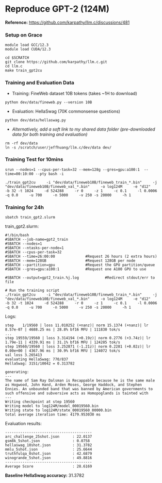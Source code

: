 # Reproduce GPT-2 (124M)

**Reference:** https://github.com/karpathy/llm.c/discussions/481

### Setup on Grace
```
module load GCC/12.3
module load CUDA/12.3
```
```
cd $SCRATCH
git clone https://github.com/karpathy/llm.c.git
cd llm.c
make train_gpt2cu
```

### Training and Evaluation Data 

- Training: FineWeb dataset 10B tokens (takes ~1H to download)

```
python dev/data/fineweb.py --version 10B
```

- Evaluation: HellaSwag (70K commonsense questions)
```
python dev/data/hellaswag.py
```

- *Alternatively, add a soft link to my shared data folder (pre-downloaded data for both training and evaluation)*

```
rm -rf dev/data
ln -s /scratch/user/jeffhuang/llm.c/dev/data dev/
```

### Training Test for 10mins
```
srun --nodes=1 --cpus-per-task=32 --mem=128g --gres=gpu:a100:1  --time=00:10:00 --pty bash -i
```
```
./train_gpt2cu     -i "dev/data/fineweb10B/fineweb_train_*.bin"     -j "dev/data/fineweb10B/fineweb_val_*.bin"     -o log124M     -e "d12"     -b 32 -t 1024     -d 524288     -r 0     -z 1     -c 0.1     -l 0.0006     -q 0.0     -u 700     -n 5000     -v 250 -s 20000     -h 1
```

### Training for 24h
```
sbatch train_gpt2.slurm
```

train_gpt2.slurm:
```
#!/bin/bash
#SBATCH --job-name=gpt2_train
#SBATCH --nodes=1
#SBATCH --ntasks-per-node=1  
#SBATCH --cpus-per-task=32
#SBATCH --time=26:00:00              #Request 26 hours (2 extra hours)
#SBATCH --mem=128GB                  #Request 128GB per node
#SBATCH --partition=gpu              #Request the GPU partition/queue
#SBATCH --gres=gpu:a100:1            #Request one A100 GPU to use

#SBATCH --output=gpt2_train.%j.log            #Redirect stdout/err to file

# Run the training script
./train_gpt2cu     -i "dev/data/fineweb10B/fineweb_train_*.bin"     -j "dev/data/fineweb10B/fineweb_val_*.bin"     -o log124M     -e "d12"     -b 32 -t 1024     -d 524288     -r 0     -z 1     -c 0.1     -l 0.0006     -q 0.0     -u 700     -n 5000     -v 250 -s 20000     -h 1
```

Logs:
```
step    1/19560 | loss 11.010252 (+nanz)| norm 15.1374 (+nanz)| lr 8.57e-07 | 4688.25 ms | 28.8% bf16 MFU | 111830 tok/s
...
step 19559/19560 | loss 3.314194 (+0.19z)| norm 0.2776 (+3.74z)| lr 1.79e-11 | 4339.91 ms | 31.1% bf16 MFU | 124285 tok/s
step 19560/19560 | loss 3.252871 (-1.21z)| norm 0.2281 (+0.02z)| lr 0.00e+00 | 4367.96 ms | 30.9% bf16 MFU | 124072 tok/s
val loss 3.265413
evaluating HellaSwag: 770/837
HellaSwag: 3151/10042 = 0.313782

generating:
---
The name of Sam Ray Dalsman is Recappable because he is the same male as Hogwood, John Hand, Arden Moses, George Haddock, and Stephen Ennies. An unbounded band that was banned by American governments to such offensive and subversive acts as Homopoglands is tainted with
---
Writing checkpoint at step 19560
Writing model to log124M/model_00019560.bin
Writing state to log124M/state_00019560_00000.bin
total average iteration time: 4179.953030 ms
```

Evaluation results:
```
----------------------------------------
arc_challenge_25shot.json      : 22.0137
gsm8k_5shot.json               : 0.0758
hellaswag_10shot.json          : 31.3782
mmlu_5shot.json                : 25.6644
truthfulqa_0shot.json          : 42.6879
winogrande_5shot.json          : 49.8816
----------------------------------------
Average Score                  : 28.6169
```

**Baseline HellaSwag accuracy:** 31.3782
